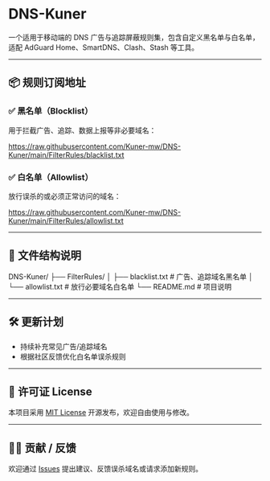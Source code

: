 # DNS-Kuner

一个适用于移动端的 DNS 广告与追踪屏蔽规则集，包含自定义黑名单与白名单，适配 AdGuard Home、SmartDNS、Clash、Stash 等工具。

---

## 📦 规则订阅地址

### ✅ 黑名单（Blocklist）

用于拦截广告、追踪、数据上报等非必要域名：

https://raw.githubusercontent.com/Kuner-mw/DNS-Kuner/main/FilterRules/blacklist.txt

### ✅ 白名单（Allowlist）

放行误杀的或必须正常访问的域名：

https://raw.githubusercontent.com/Kuner-mw/DNS-Kuner/main/FilterRules/allowlist.txt

---

## 🧱 文件结构说明

DNS-Kuner/
├── FilterRules/
│ ├── blacklist.txt # 广告、追踪域名黑名单
│ └── allowlist.txt # 放行必要域名白名单
└── README.md # 项目说明

---

## 🛠️ 更新计划

- 持续补充常见广告/追踪域名
- 根据社区反馈优化白名单误杀规则

---

## 📄 许可证 License

本项目采用 [MIT License](LICENSE) 开源发布，欢迎自由使用与修改。

---

## 🙋‍♀️ 贡献 / 反馈

欢迎通过 [Issues](https://github.com/Kuner-mw/DNS-Kuner/issues) 提出建议、反馈误杀域名或请求添加新规则。
